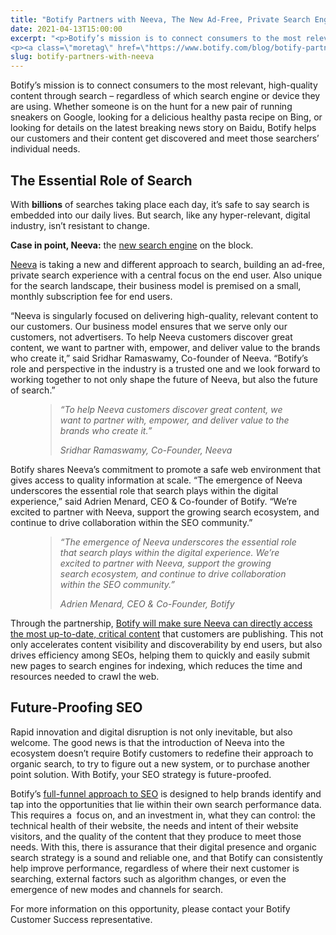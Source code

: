 ```yaml
---
title: "Botify Partners with Neeva, The New Ad-Free, Private Search Engine"
date: 2021-04-13T15:00:00
excerpt: "<p>Botify’s mission is to connect consumers to the most relevant, high-quality content through search &#8211; regardless of which search engine or device they are using. Whether someone is on the hunt for a new pair of running sneakers on Google, looking for a delicious healthy pasta recipe on Bing, or looking for details on the&hellip; </p>
<p><a class=\"moretag\" href=\"https://www.botify.com/blog/botify-partners-with-neeva\">Read the full article</a></p>"
slug: botify-partners-with-neeva
---
```



<p>Botify’s mission is to connect consumers to the most relevant, high-quality content through search &#8211; regardless of which search engine or device they are using. Whether someone is on the hunt for a new pair of running sneakers on Google, looking for a delicious healthy pasta recipe on Bing, or looking for details on the latest breaking news story on Baidu, Botify helps our customers and their content get discovered and meet those searchers’ individual needs.</p>



<h2 class="wp-block-heading" id="h-the-essential-role-of-search">The Essential Role of Search</h2>



<p>With <strong>billions</strong> of searches taking place each day, it’s safe to say search is embedded into our daily lives.&nbsp;But search, like any hyper-relevant, digital industry, isn’t resistant to change.</p>



<p id="h-case-in-point-neeva-the-new-search-engine-on-the-block"><strong>Case in point, Neeva:</strong> the <a href="https://neeva.com/">new search engine</a> on the block.&nbsp;&nbsp;</p>



<p><a href="https://neeva.com/">Neeva</a> is taking a new and different approach to search, building an ad-free, private search experience with a central focus on the end user. Also unique for the search landscape, their business model is premised on a small, monthly subscription fee for end users.&nbsp;</p>



<p>“Neeva is singularly focused on delivering high-quality, relevant content to our customers. Our business model ensures that we serve only our customers, not advertisers. To help Neeva customers discover great content, we want to partner with, empower, and deliver value to the brands who create it,” said Sridhar Ramaswamy, Co-founder of Neeva. “Botify’s role and perspective in the industry is a trusted one and we look forward to working together to not only shape the future of Neeva, but also the future of search.”</p>



<figure class="wp-block-pullquote"><blockquote><p><em>&#8220;To help Neeva customers discover great content, we want to partner with, empower, and deliver value to the brands who create it.&#8221;</em></p><cite>Sridhar Ramaswamy, Co-Founder, Neeva</cite></blockquote></figure>



<p>Botify shares Neeva’s commitment to promote a safe web environment that gives access to quality information at scale. “The emergence of Neeva underscores the essential role that search plays within the digital experience,” said Adrien Menard, CEO &amp; Co-founder of Botify. “We’re excited to partner with Neeva, support the growing search ecosystem, and continue to drive collaboration within the SEO community.”</p>



<figure class="wp-block-pullquote"><blockquote><p><em>“The emergence of Neeva underscores the essential role that search plays within the digital experience. We’re excited to partner with Neeva, support the growing search ecosystem, and continue to drive collaboration within the SEO community.”</em></p><cite>Adrien Menard, CEO &amp; Co-Founder, Botify</cite></blockquote></figure>



<p>Through the partnership, <a href="https://neeva.com/blog/neeva-and-botify-partner-to-help-you-discover-fresh-relevant-content">Botify will make sure Neeva can directly access the most up-to-date, critical content</a> that customers are publishing. This not only accelerates content visibility and discoverability by end users, but also drives efficiency among SEOs, helping them to quickly and easily submit new pages to search engines for indexing, which reduces the time and resources needed to crawl the web.</p>



<h2 class="wp-block-heading" id="h-future-proofing-seo"><strong>Future-Proofing SEO</strong></h2>



<p>Rapid innovation and digital disruption is not only inevitable, but also welcome. The good news is that the introduction of Neeva into the ecosystem doesn’t require Botify customers to redefine their approach to organic search, to try to figure out a new system, or to purchase another point solution. With Botify, your SEO strategy is future-proofed.&nbsp;</p>



<p>Botify’s <a href="https://www.botify.com/blog/enterprise-seo-methodology">full-funnel approach to SEO</a> is designed to help brands identify and tap into the opportunities that lie within their own search performance data. This requires a&nbsp; focus on, and an investment in, what they can control: the technical health of their website, the needs and intent of their website visitors, and the quality of the content that they produce to meet those needs. With this, there is assurance that their digital presence and organic search strategy is a sound and reliable one, and that Botify can consistently help improve performance, regardless of where their next customer is searching, external factors such as algorithm changes, or even the emergence of new modes and channels for search.&nbsp;</p>



<p>For more information on this opportunity, please contact your Botify Customer Success representative.</p>
